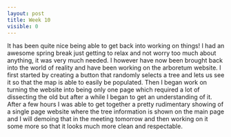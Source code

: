 ```yaml
---
layout: post
title: Week 10
visible: 0
---
```

It has been quite nice being able to get back into working on things! I had an awesome spring break just getting to relax and not worry too much about anything, it was very much needed. I however have now been brought back into the world of reality and have been working on the arboretum website. I first started by creating a button that randomly selects a tree and lets us see it so that the map is able to easily be populated. Then I began work on turning the website into being only one page which required a lot of dissecting the old but after a while I began to get an understanding of it. After a few hours I was able to get together a pretty rudimentary showing of a single page website where the tree information is shown on the main page and I will demoing that in the meeting tomorrow and then working on it some more so that it looks much more clean and respectable.